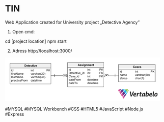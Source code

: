 # TIN
Web Application created for University project
„Detective Agency”
1.	Open cmd:

cd [project location]
npm start

2.	Adress http://localhost:3000/


![](https://github.com/NSworks/TIN/blob/master/public/images/Agencja_detektywistyczna-2021-02-08_13-42.png)

#MYSQL #MYSQL Workbench #CSS #HTML5 #JavaScript #Node.js #Express 
